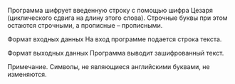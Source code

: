Программа шифрует введенную строку с помощью шифра Цезаря (циклического сдвига на длину этого слова). Строчные буквы при этом остаются строчными, а прописные – прописными.

Формат входных данных 
На вход программе подается строка текста.

Формат выходных данных
Программа выводит зашифрованный текст.

Примечание. Символы, не являющиеся английскими буквами, не изменяются.
